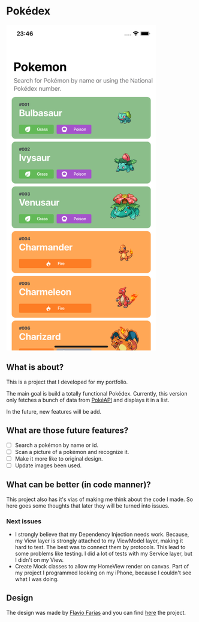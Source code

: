 # Pokédex

<img src="Pics/HomeView.png" alt="Pokédex home view" width="400"/>

## What is about?
This is a project that I developed for my portfolio.

The main goal is build a totally functional Pokédex. Currently, this version only fetches a bunch of data from [PokéAPI](https://pokeapi.co) and displays it in a list.

In the future, new features will be add.

## What are those future features?

- [ ] Search a pokémon by name or id.
- [ ] Scan a picture of a pokémon and recognize it.
- [ ] Make it more like to original design.
- [ ] Update images been used.

## What can be better (in code manner)?

This project also has it's vias of making me think about the code I made. So here goes some thoughts that later they will be turned into issues.

### Next issues

* I strongly believe that my Dependency Injection needs work. Because, my View layer is strongly attached to my ViewModel layer, making it hard to test. The best was to connect them by protocols. This lead to some problems like testing. I did a lot of tests with my Service layer, but I didn't on my View.
* Create Mock classes to allow my HomeView render on canvas. Part of my project I programmed looking on my iPhone, because I couldn't see what I was doing.

## Design

The design was made by [Flavio Farias](https://www.behance.net/flaviofpsj) and you can find [here](https://www.behance.net/gallery/95727849/Pokdex-App?tracking_source=search_projects_recommended%7Cpokedex) the project.
